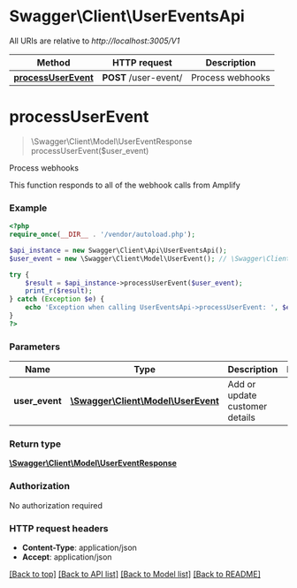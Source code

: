 # Swagger\Client\UserEventsApi

All URIs are relative to *http://localhost:3005/V1*

Method | HTTP request | Description
------------- | ------------- | -------------
[**processUserEvent**](UserEventsApi.md#processUserEvent) | **POST** /user-event/ | Process webhooks


# **processUserEvent**
> \Swagger\Client\Model\UserEventResponse processUserEvent($user_event)

Process webhooks

This function responds to all of the webhook calls from Amplify

### Example
```php
<?php
require_once(__DIR__ . '/vendor/autoload.php');

$api_instance = new Swagger\Client\Api\UserEventsApi();
$user_event = new \Swagger\Client\Model\UserEvent(); // \Swagger\Client\Model\UserEvent | Add or update customer details

try {
    $result = $api_instance->processUserEvent($user_event);
    print_r($result);
} catch (Exception $e) {
    echo 'Exception when calling UserEventsApi->processUserEvent: ', $e->getMessage(), PHP_EOL;
}
?>
```

### Parameters

Name | Type | Description  | Notes
------------- | ------------- | ------------- | -------------
 **user_event** | [**\Swagger\Client\Model\UserEvent**](../Model/\Swagger\Client\Model\UserEvent.md)| Add or update customer details |

### Return type

[**\Swagger\Client\Model\UserEventResponse**](../Model/UserEventResponse.md)

### Authorization

No authorization required

### HTTP request headers

 - **Content-Type**: application/json
 - **Accept**: application/json

[[Back to top]](#) [[Back to API list]](../../README.md#documentation-for-api-endpoints) [[Back to Model list]](../../README.md#documentation-for-models) [[Back to README]](../../README.md)

